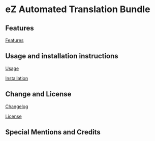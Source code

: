 # eZ Automated Translation Bundle

## Features

[Features](bundle/Resources/doc/FEATURES.md)

## Usage and installation instructions

[Usage](bundle/Resources/doc/USAGE.md)

[Installation](bundle/Resources/doc/INSTALL.md)

Change and License
------------------

[Changelog](bundle/Resources/doc/CHANGELOG.md)

[License](LICENSE)


Special Mentions and Credits
----------------------------
